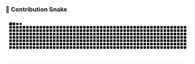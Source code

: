 ### 🐍 Contribution Snake

![Snake animation](https://raw.githubusercontent.com/Lingesh-S/snake-animation/output/github-contribution-grid-snake.svg)

